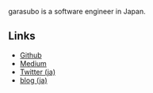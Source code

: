 garasubo is a software engineer in Japan.

## Links
- [Github](https://github.com/garasubo)
- [Medium](https://medium.com/@garasubo)
- [Twitter (ja)](https://twitter.com/garasubo)
- [blog (ja)](https://garasubo.github.io/hexo/)
